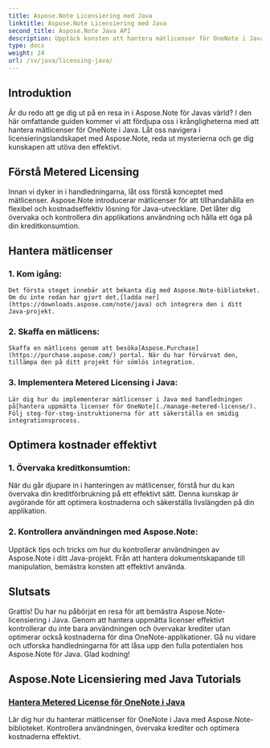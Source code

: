 ```yaml
---
title: Aspose.Note Licensiering med Java
linktitle: Aspose.Note Licensiering med Java
second_title: Aspose.Note Java API
description: Upptäck konsten att hantera mätlicenser för OneNote i Java med Aspose.Note. Kontrollera användningen effektivt, övervaka krediter och optimera kostnaderna.
type: docs
weight: 24
url: /sv/java/licensing-java/
---
```

## Introduktion

Är du redo att ge dig ut på en resa in i Aspose.Note för Javas värld? I den här omfattande guiden kommer vi att fördjupa oss i krångligheterna med att hantera mätlicenser för OneNote i Java. Låt oss navigera i licensieringslandskapet med Aspose.Note, reda ut mysterierna och ge dig kunskapen att utöva den effektivt.

## Förstå Metered Licensing

Innan vi dyker in i handledningarna, låt oss förstå konceptet med mätlicenser. Aspose.Note introducerar mätlicenser för att tillhandahålla en flexibel och kostnadseffektiv lösning för Java-utvecklare. Det låter dig övervaka och kontrollera din applikations användning och hålla ett öga på din kreditkonsumtion.

## Hantera mätlicenser

### 1. Kom igång:
    Det första steget innebär att bekanta dig med Aspose.Note-biblioteket. Om du inte redan har gjort det,[ladda ner](https://downloads.aspose.com/note/java) och integrera den i ditt Java-projekt.

### 2. Skaffa en mätlicens:
    Skaffa en mätlicens genom att besöka[Aspose.Purchase](https://purchase.aspose.com/) portal. När du har förvärvat den, tillämpa den på ditt projekt för sömlös integration.

### 3. Implementera Metered Licensing i Java:
    Lär dig hur du implementerar mätlicenser i Java med handledningen på[hantera uppmätta licenser för OneNote](./manage-metered-license/). Följ steg-för-steg-instruktionerna för att säkerställa en smidig integrationsprocess.

## Optimera kostnader effektivt

### 1. Övervaka kreditkonsumtion:
   När du går djupare in i hanteringen av mätlicenser, förstå hur du kan övervaka din kreditförbrukning på ett effektivt sätt. Denna kunskap är avgörande för att optimera kostnaderna och säkerställa livslängden på din applikation.

### 2. Kontrollera användningen med Aspose.Note:
   Upptäck tips och tricks om hur du kontrollerar användningen av Aspose.Note i ditt Java-projekt. Från att hantera dokumentskapande till manipulation, bemästra konsten att effektivt använda.

## Slutsats

Grattis! Du har nu påbörjat en resa för att bemästra Aspose.Note-licensiering i Java. Genom att hantera uppmätta licenser effektivt kontrollerar du inte bara användningen och övervakar krediter utan optimerar också kostnaderna för dina OneNote-applikationer. Gå nu vidare och utforska handledningarna för att låsa upp den fulla potentialen hos Aspose.Note för Java. Glad kodning!
## Aspose.Note Licensiering med Java Tutorials
### [Hantera Metered License för OneNote i Java](./manage-metered-license/)
Lär dig hur du hanterar mätlicenser för OneNote i Java med Aspose.Note-biblioteket. Kontrollera användningen, övervaka krediter och optimera kostnaderna effektivt.